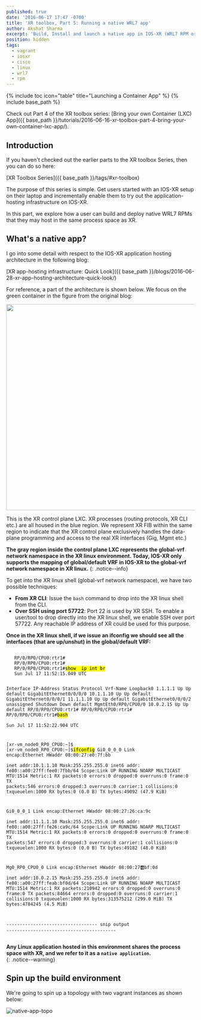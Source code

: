 ```yaml
---
published: true
date: '2016-06-17 17:47 -0700'
title: 'XR toolbox, Part 5: Running a native WRL7 app'
author: Akshat Sharma
excerpt: 'Build, Install and launch a native app in IOS-XR (WRL7 RPM or binary)'
position: hidden
tags:
  - vagrant
  - iosxr
  - cisco
  - linux
  - wrl7
  - rpm
---
```


{% include toc icon="table" title="Launching a Container App" %}
{% include base_path %}
  
Check out Part 4 of the XR toolbox series: [Bring your own Container (LXC) App]({{ base_path }}/tutorials/2016-06-16-xr-toolbox-part-4-bring-your-own-container-lxc-app/).

## Introduction

If you haven't checked out the earlier parts to the XR toolbox Series, then you can do so here:  

>
[XR Toolbox Series]({{ base_path }}/tags/#xr-toolbox)

  
The purpose of this series is simple. Get users started with an IOS-XR setup on their laptop and incrementally enable them to try out the application-hosting infrastructure on IOS-XR.

In this part, we explore how a user can build and deploy native WRL7 RPMs that they may host in the same process space as XR.  


## What's a native app?  

I go into some detail with respect to the IOS-XR application hosting architecture in the following blog:
  
>
[XR app-hosting infrastructure: Quick Look]({{ base_path }}/blogs/2016-06-28-xr-app-hosting-architecture-quick-look/)  
  
  
For reference, a part of the architecture is shown below. We focus on the green container in the figure from the original blog:  

<a href="https://xrdocs.github.io/xrdocs-images/assets/images/xr-control-plane-lxc.png"><img src="https://xrdocs.github.io/xrdocs-images/assets/images/xr-control-plane-lxc.png" width="550" height="550" class="align-center" /></a>  
  
This is the XR control plane LXC. XR processes (routing protocols, XR CLI etc.) are all housed in the blue region. We represent XR FIB within the same region to indicate that the XR control plane exclusively handles the data-plane programming and access to the real XR interfaces (Gig, Mgmt etc.)   


**The gray region inside the control plane LXC represents the global-vrf network namespace in the XR linux environment. Today, IOS-XR only supports the mapping of global/default VRF in IOS-XR to the global-vrf network namespace in XR linux.**
{: .notice--info}  

>
To get into the XR linux shell (global-vrf network namespace), we have two possible techniques:  
>
*  **From XR CLI**:  Issue the `bash` command to drop into the XR linux shell from the CLI.
*  **Over SSH using port 57722**:  Port 22 is used by XR SSH. To enable a user/tool to drop directly into the XR linux shell, we enable SSH over port 57722. Any reachable IP address of XR could be used for this purpose.


**Once in the XR linux shell, if we issue an ifconfig we should see all the interfaces (that are up/unshut) in the global/default VRF:**  
   
<div class="highlighter-rouge">
<pre class="highlight">
<code>
   RP/0/RP0/CPU0:rtr1#
   RP/0/RP0/CPU0:rtr1#
   RP/0/RP0/CPU0:rtr1#<mark>show  ip int br</mark>
   Sun Jul 17 11:52:15.049 UTC
   
   Interface                      IP-Address      Status          Protocol Vrf-Name
   Loopback0                      1.1.1.1         Up              Up       default 
   GigabitEthernet0/0/0/0         10.1.1.10       Up              Up       default 
   GigabitEthernet0/0/0/1         11.1.1.10       Up              Up       default 
   GigabitEthernet0/0/0/2         unassigned      Shutdown        Down     default
   MgmtEth0/RP0/CPU0/0            10.0.2.15       Up              Up       default 
   RP/0/RP0/CPU0:rtr1#
   RP/0/RP0/CPU0:rtr1#
   RP/0/RP0/CPU0:rtr1#<mark>bash</mark>    
   Sun Jul 17 11:52:22.904 UTC

   [xr-vm_node0_RP0_CPU0:~]$
   [xr-vm_node0_RP0_CPU0:~]$<mark>ifconfig</mark>
   Gi0_0_0_0 Link encap:Ethernet  HWaddr 08:00:27:e0:7f:bb  
             inet addr:10.1.1.10  Mask:255.255.255.0
             inet6 addr: fe80::a00:27ff:fee0:7fbb/64 Scope:Link
             UP RUNNING NOARP MULTICAST  MTU:1514  Metric:1
             RX packets:0 errors:0 dropped:0 overruns:0 frame:0
             TX packets:546 errors:0 dropped:3 overruns:0 carrier:1
             collisions:0 txqueuelen:1000 
             RX bytes:0 (0.0 B)  TX bytes:49092 (47.9 KiB)

   Gi0_0_0_1 Link encap:Ethernet  HWaddr 08:00:27:26:ca:9c  
             inet addr:11.1.1.10  Mask:255.255.255.0
             inet6 addr: fe80::a00:27ff:fe26:ca9c/64 Scope:Link
             UP RUNNING NOARP MULTICAST  MTU:1514  Metric:1
             RX packets:0 errors:0 dropped:0 overruns:0 frame:0
             TX packets:547 errors:0 dropped:3 overruns:0 carrier:1
             collisions:0 txqueuelen:1000 
             RX bytes:0 (0.0 B)  TX bytes:49182 (48.0 KiB)

   Mg0_RP0_CPU0_0 Link encap:Ethernet  HWaddr 08:00:27:ab:bf:0d  
             inet addr:10.0.2.15  Mask:255.255.255.0
             inet6 addr: fe80::a00:27ff:feab:bf0d/64 Scope:Link
             UP RUNNING NOARP MULTICAST  MTU:1514  Metric:1
             RX packets:210942 errors:0 dropped:0 overruns:0 frame:0
             TX packets:84664 errors:0 dropped:0 overruns:0 carrier:1
             collisions:0 txqueuelen:1000 
             RX bytes:313575212 (299.0 MiB)  TX bytes:4784245 (4.5 MiB)

   ---------------------------------- snip output -----------------------------------------
</code>
</pre>
</div> 
   
  
**Any Linux application hosted in this environment shares the process space with XR, and we refer to it as a `native application`.**  
{: .notice--warning} 

## Spin up the build environment

We're going to spin up a topology with two vagrant instances as shown below:  

![native-app-topo](https://xrdocs.github.io/xrdocs-images/assets/tutorial-images/native-app-topo.png)

